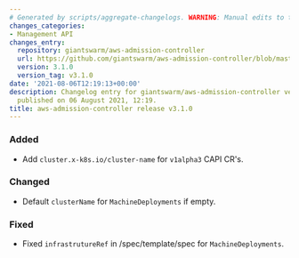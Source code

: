 ```yaml
---
# Generated by scripts/aggregate-changelogs. WARNING: Manual edits to this files will be overwritten.
changes_categories:
- Management API
changes_entry:
  repository: giantswarm/aws-admission-controller
  url: https://github.com/giantswarm/aws-admission-controller/blob/master/CHANGELOG.md#310---2021-08-06
  version: 3.1.0
  version_tag: v3.1.0
date: '2021-08-06T12:19:13+00:00'
description: Changelog entry for giantswarm/aws-admission-controller version 3.1.0,
  published on 06 August 2021, 12:19.
title: aws-admission-controller release v3.1.0
---
```


### Added
- Add `cluster.x-k8s.io/cluster-name` for `v1alpha3` CAPI CR's.
### Changed
- Default `clusterName` for `MachineDeployments` if empty.
### Fixed
- Fixed `infrastrutureRef` in /spec/template/spec for `MachineDeployments`.
